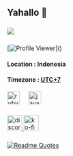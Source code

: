 <h2 align="left">Yahallo 👋</h2>

###

<a href="https://github.com/whdzera">
  <img align="center" src="https://github-readme-stats.vercel.app/api/top-langs/?username=whdzera&hide=css,html,scss,shell,dockerfile&title_color=a7cbd5&icon_color=a7cbd5&text_color=ffffff&bg_color=00000000&count_private=true" />
</a>

###

[![Profile Viewer](https://komarev.com/ghpvc/?username=whdzera&style=for-the-badge&color=grey&label=How+many+people+viewed+my+profile?)]()

#### Location : Indonesia

#### Timezone : [UTC+7](https://www.timeanddate.com/worldclock/timezone/utc-7)

<div align="left">
  <img src="https://cdn.jsdelivr.net/gh/devicons/devicon/icons/ruby/ruby-original.svg" height="30" alt="ruby logo"  />
  <img width="12" />
  <img src="https://cdn.jsdelivr.net/gh/devicons/devicon/icons/javascript/javascript-original.svg" height="30" alt="javascript logo"  />
  <img width="12" />
</div>

###

<div align="left">
  <a href="https://discord.com/users/whdzera" target="_blank">
    <img src="https://img.shields.io/static/v1?message=Discord&logo=discord&label=&color=7289DA&logoColor=white&labelColor=&style=for-the-badge" height="35" alt="discord logo"  />
  </a>
  <a href="https://ko-fi.com/whdzera" target="_blank">
    <img src="https://img.shields.io/static/v1?message=Ko-fi&logo=ko-fi&label=&color=F16061&logoColor=white&labelColor=&style=for-the-badge" height="35" alt="ko-fi logo"  />
  </a>
</div>

###

[![Readme Quotes](https://quotes-github-readme.vercel.app/api?type=horizontal&theme=dark&backgroundColor=RRGGBBAA)](https://github.com/piyushsuthar/github-readme-quotes)
